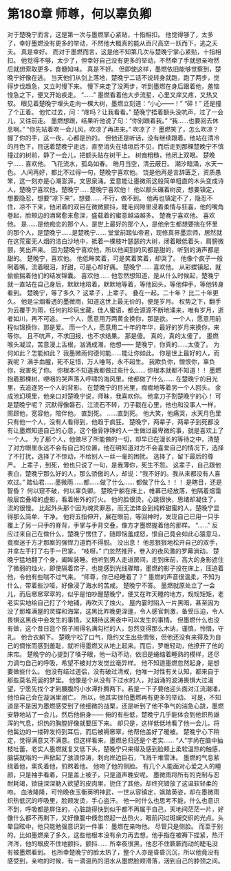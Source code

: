 # 第180章 师尊，何以辜负卿
对于楚晚宁而言，这是第一次与墨燃掌心紧贴，十指相扣。
他觉得够了，太多了，幸好墨燃没有更多的举动，不然他大概真的能从百尺高空一跃而下，逃之夭夭。
真是幸好。
而对于墨燃而言，这是他不知第几次与楚晚宁掌心紧贴，十指相扣。
他觉得不够，太少了，但幸好自己没有更多的举动，不然牵了手就想亲吻然后就想索取更多，食髓知味。
真是不好。
但即使这样，墨燃依旧能够觉察到，楚晚宁好像在逃。
当天他们从剑上落地，楚晚宁二话不说转身就跑，跑了两步，觉得步伐趋急，又立时慢下来。
慢下来走了没两步，听到墨燃在身后跟着他，羞恼惶急之下，便又开始疾走。
“……”
墨燃看着他大步流星，心里又痒又疼，又热又软。
眼见着楚晚宁埋头走向一棵大树，墨燃立刻道：“小心——！”
“砰！”
还是撞了个正着。
他忙过去，问：“疼吗？让我看看。”
楚晚宁捂着额头没吭声，过了一会儿，又往前走。
墨燃想跟，结果听他说了句：“你别跟着我。”
“我……也要回去休息啊。”
“你先站着吹一会儿风，吹凉了再进来。”
吹凉了？
墨燃笑了，怎么吹凉？
握了你的手，这一夜，心都是热的。
但他还是听话，没有继续跟着。他站在清冷的月色下，目送着楚晚宁走远，直至消失在墙垣后不见，而后走到那棵楚晚宁不慎撞过的树前，静了一会儿，把额头贴在树干上。
树痂粗糙，他闭上双眼。
楚晚宁……
喜欢他。
飞花流水，孤岛如春。
皓月当空，清云蔽日。
潮汐暗涌，水天一色。
人间再好，都比不过得一句，楚晚宁喜欢他。
饶是他再是言辞匮乏，资质愚笨，这一刻亦是心潮澎湃，文思泉涌。爱意能让墨微雨这般简单粗直的木头变成诗人，楚晚宁喜欢他，楚晚宁……楚晚宁喜欢他！
他以额头碾着树皮，想要镇定，想要隐忍，想要“凉下来”，想要……
不行，做不到。
他再也镇定不了，隐忍不住，凉不下来，他闭着的双目在微微颤抖，睫毛间隙里浸着柔情与狂喜，他的嘴角卷起，脸颊边的酒窝愈来愈深，盛载着的蜜意越溢越多。
楚晚宁喜欢他。
喜欢他。
是……是他痴恋的那个人，是世上最好的那个人，是他余生都想要揣在怀里的那个人，是楚晚宁……是楚晚宁……
堂堂前踏仙帝君，现修真界墨宗师，居然就在这荒蛮无人烟的洁白沙地中，抵着一棵枝叶瑟瑟的大树，闭着眼低着头，肩膀微颤，笑出声来。
因为楚晚宁喜欢他，所以他闻到的风都是甜的，听到的涛声都是甜的。
楚晚宁，喜欢他。
他低眸笑着，可是笑着笑着，却哭了。
他像个疯子一般咧着嘴，流着眼泪，好甜，可是心却好痛。
楚晚宁……
喜欢他。
从彩蝶镇起，就偷偷揣着他们的结发锦囊。
喜欢他……
他忽然想知道，是从什么时候起，楚晚宁就一直站在自己身后，默默地陪着，默默地等着，等他回头，等他伸手，等他转身看到。
楚晚宁，等了多久？
这辈子，上辈子。
叠在一起，二十年？
比二十年更久。
他是尘烟看透的墨微雨，知道这世上最无价的，便是岁月。
权势之下，翻手为云覆手为雨，任何的珍玩宝藏，佳人蜜语，都会源源不断地涌来，唯有岁月，逝者如川，再不可追。
一个人，愿意用万两黄金换你，那是欲。
一个人，愿意用前程似锦换你，那是爱。
而一个人，愿意用二十年的年华，最好的岁月来换你，来等你。
且不吭声，不求回报，也不求结果。
那是傻。
真的，真的太傻了。
墨燃喉头凝涩，苦意漫上舌根，汹涌成潮，他想——
楚晚宁，你真的……太傻了。
为何如此？怎能如此？
我墨微雨何德何能……能让你如此。
你是世上最好的人，而我呢？
满手血腥，死不足惜，万人唾骂，永不超生。
我欺负你，憎恨你，辜负你，我害死了你。
你根本不知道我都做过些什么……
你根本就都不知道！！
墨燃抱着那棵树，哽咽的哭声落入呼啸的海风里。他都做了什么……
在楚晚宁的目光里，去追逐另一个人的背影。
在楚晚宁的目光里，痴痴地等着另一个人回头。
金成池幻境里，他亲口对楚晚宁说，师昧，我喜欢你。
他拿刀子割楚晚宁的心！
可是楚晚宁呢？
沉默得像磐石，江流石不转，刀子戳在心里，他也和没事人一样，照顾他，宽容他，陪伴他。
直到死。
……直到死。
他大笑，他痛哭，水天月色里只有他一个人，没有人看得到，他趋于疯狂。
楚晚宁，两辈子，两辈子到死都没有让墨燃知道自己的心意，这个傲骨铮铮的人一生做过最卑微的事，就是喜欢上了一个人。
为了那个人，他做尽了所能做的一切，却早已在漫长的等待之中，清楚了对方眼里永远不会有自己的位置，他在明知道对方不会喜爱自己的情况下，选择了不打扰，选择了不惊动，不给别人一丝一毫的困扰。
选择了，留下最后的尊严。
上辈子，到死，他也只说了一句，是我薄你，死生不怨。
这辈子，自己跟他表白，楚晚宁那么好的人，那么骄傲的人，却说：“我不好的。我从来都没有人喜欢过。”
踏仙君……墨微雨……都……做了什么……
都做了什么！！！
是瞎目，还是智昏？
何以窥不破，何以辜负卿。
楚晚宁躺在床上，帷幕已经放落，他隔着烟霭般层峦叠嶂的虚影，看着帐外的灯火。
他的脸很烫，心跳很快，思绪却凝住了，流的很慢。
比起外头那个因为魂灵罪恶，而无法体会到纯粹甜蜜的人，楚晚宁显得那么简单、干净。
他将五指伸开，展在眼前，等回神时，发现自己已用一只手覆上了另一只手的脊背，手掌与手背交叠，像方才墨燃握着他的那样。
“……”
反应过来自己在做什么，楚晚宁愣住了，随即恼羞成怒，恨自己竟会如此心猿意马，竟痴迷于方才那厮的强悍力道而不得脱。
没出息！
他恶狠狠地松开自己的双手，并拿左手打了右手一巴掌。
“吱呀。”
门忽然推开，卷入的夜风激的罗幕淌动。
楚晚宁猛地翻了个身，阖眸装睡。他听到男人走进房间，走到床前，高大的身影遮住了微弱的烛火，即使隔着帘子，也能感到光线骤暗，墨燃的影子投在床上，压迫着他，令他有些喘不过气来。
“师尊，你已经睡着了？”
墨燃的声音很温柔，不知为什么，带着些沙哑，好像浸了海水的苦咸。
楚晚宁不答。
墨燃就原处立了一会儿，而后窸窸窣窣的，似乎是怕吵醒楚晚宁，便又在昨天睡的地方，规规矩矩，老老实实地给自己打了个地铺，再吹灭了烛火。
屋内霎时陷入一片黑暗，甚至因为没了那堆满屋的灵蝶和海棠，这黑比昨晚更深邃，令人感官刺激，备受压迫，令人畏惧这黑夜中会发生的事情，又期待这黑夜中可以发生的事情。
但墨燃什么也没有做，这个昔日逛个窑子闹得名满勾栏的人，忽然变得那么木讷，谨慎，怜惜，守礼。
他合衣躺下。
楚晚宁松了口气，隐约又生出些惆怅，但他还没有来得及为自己的惆怅而感到羞耻，就听得墨燃又从地上起来。而后，罗帷轻动，他撩开了他的床帘。
楚晚宁的心提到了嗓子眼，他一动不动，依旧是蜷缩着睡熟的模样，还尽力调匀自己的呼吸，希望不被对方发觉丝毫异样。
他不知道墨燃忽然起身，是想要做些什么。
他没有结过道侣，没有破过清戒，他唯一对性有关认知，都来自于那些莫名荒诞的梦里。
他像是个从没有下过水的人，对汹涌的波涛畏惧大过渴望，宁愿先找个才到腰腹的小水潭扑腾两下。若是一下子要他迎头面对江流潮涌，他怕自己会在漩涡里溺亡。
所以，他其实很怕墨燃再有更多的举动。
可是，不知道是不是因为墨燃感受到了他细微的战栗，还是听到了他不争气的湍急心跳，墨燃安静地站了一会儿，然后他俯身——
俯的有些低，楚晚宁几乎能体会到他炽热雄浑的气息，炽热的胸膛好像就要压下来。
却只是，这样低低地看了他一会儿，将他鬓边的一缕碎发捋到耳后，而后被褥窸窣，他帮他盖好了暖被。
楚晚宁心下稍定，觉得满意又不满意。但这样看来，墨燃总归还是个老实……
“人”字尚在脑中抽枝吐蕾，老实人墨燃就复又低下头，楚晚宁只来得及感到脸颊上柔软温热的触感，脑袋就嗡的一声掀起了骇浪惊涛，刺向岸边巨石，飞溅千堆雪沫。
墨燃的气息萦绕着他，熏炙着他，煎熬着他。
他吻了他的侧脸。
有几个人能面对心爱之人的睡颜，只是袖手看着，只是盖上被子，只是道声晚安呢。
墨微雨将所有的克制与忍耐耗竭，锁链深深勒入欲望的皮肉里，扼住了其他，却终究错放了这温软轻柔的吻。
血液隆隆，可怜晚夜玉衡英明神武，一世从容镇定，飒踏英姿，却在墨微雨炽热低沉的呼吸里，脸颊发烫，手心盗汗。
他一时什么也思考不能，什么也意识不到，呼吸都是屏住的，心脏跳得快到似乎都不再属于自己，天地间茫茫一片，好像什么都不再剩下，又好像腹中倏忽燃起一丛热火，眼前闪过斑斓交织的光点。头晕目眩中，他只能勉强意识到一件事：
墨燃在亲吻他。
尽管只是侧脸。
而至于别的，比如墨燃亲了多久，这些他根本没有余力再去想，他手指在被褥下捏紧，热汗涔涔，他的眼皮不住地颤抖，颤抖……
所幸夜很黑，他忍不住簌簌而动的睫毛没有被墨燃看到。
也所幸楚晚宁的脸太热了，整个人亦是昏昏沉沉，所以他竟没有感受到，亲吻的时候，有一滴温热的泪水从墨燃脸颊滑落，洇到自己的脖颈之间。
